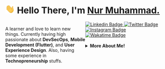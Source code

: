 <h1 align="left">
    <img src="https://raw.githubusercontent.com/masnurrm/masnurrm/master/wave.gif" width="30px"> Hello There, I'm <a href="https://masnurrm.dev">Nur Muhammad.</a>
</h1>

<div class="container" style="width: 100%; ">
<!-- <div class="column" style="width: 50%; float: right; @media (max-width: 600px) {width: 100%; float: none;}">
<img align="right" src="https://media.tenor.com/y-0GqRONHuAAAAAC/jkt48-jkt48tv.gif" height="160px" width="280px">
</div> -->
<div class="column-2" style="width: 50%; float: left; @media (max-width: 600px) {width: 100%; float: none;}">
<p align="left">A learner and love to learn new things. Currently having high passionate about <b>DevSecOps</b>, <b>Mobile Development (Flutter)</b>, and <b>User Experience Design</b>. Also, having some experience in <b>Technopreneurship</b> stuffs.</p>
</div>
</div>

<a target="_blank" href="https://linkedin.com/in/nurmuhammad22">
    <img src="https://img.shields.io/badge/-nur%20muhammad-blue?style=for-the-badge&logo=Linkedin&logoColor=white&link=https://linkedin.com/in/nurmuhammad22/" alt="Linkedin Badge">     
</a>

<a target="_blank" href="https://twitter.com/masnurrm">
    <img src="https://img.shields.io/badge/masnurrm-1ca0f1?style=for-the-badge&logo=twitter&logoColor=white&link=https://twitter.com/masnurrm" alt="Twitter Badge">
</a>

<a target="_blank" href="https://instagram.com/masnurrm/">
    <img src="https://img.shields.io/badge/-masnurrm-E1306C?style=for-the-badge&logo=Instagram&logoColor=white&link=https://instagram.com/masnurrm/" alt="Instagram Badge"></a>

</br>

<a target="_blank" href="https://wakatime.com/@b70526ec-e794-4d52-83e7-a9d198a8be0f">
    <img style="height: 24px" src="https://wakatime.com/badge/user/b70526ec-e794-4d52-83e7-a9d198a8be0f.svg" alt="Wakatime Badge">
</a>

</br>

</br>

<details>
    <summary>
        <strong>More About Me!</strong>
    </summary>

</br>

<p align = "center">
    <img src = "https://github-readme-stats.vercel.app/api?username=masnurrm&show_icons=true&theme=tokyonight&line_height=27">
    <img src = "https://github-readme-stats.vercel.app/api/top-langs/?username=masnurrm&langs_count=3&theme=tokyonight">
<!--     <img src="https://github.com/masnurrm/masnurrm/blob/main/images/stat.svg" alt="masnurrm's wakatime"/> -->
</p>

</br>

<img src="https://media.giphy.com/media/RhwkGhrlj3NVSOxWSN/giphy.gif" height="20"> I'm mostly active around the internet, so if you want to discuss or meet, feel free to schedule it on <a target="_blank" href="https://calendar.google.com/calendar/u/0?cid=c2FuZ21hc3RhaG5tQGdtYWlsLmNvbQ"><strong>my Google Calendar</strong></a>, I'll be happy to exchange our views on anything!</b>

<img align="center" src="https://media.tenor.com/OvzpEjkCRjQAAAAd/oniel-jkt48.gif">

</details>
